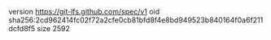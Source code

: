 version https://git-lfs.github.com/spec/v1
oid sha256:2cd962414fc02f72a2cfe0cb81bfd8f4e8bd949523b840164f0a6f211dcfd8f5
size 2592

